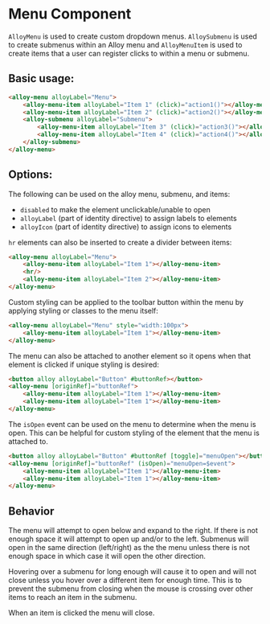 # Menu Component

`AlloyMenu` is used to create custom dropdown menus. `AlloySubmenu` is used to create submenus within an Alloy menu and `AlloyMenuItem` is used to create items that a user can register clicks to within a menu or submenu.

## Basic usage:

```html
<alloy-menu alloyLabel="Menu">
    <alloy-menu-item alloyLabel="Item 1" (click)="action1()"></alloy-menu-item>
    <alloy-menu-item alloyLabel="Item 2" (click)="action2()"></alloy-menu-item>
    <alloy-submenu alloyLabel="Submenu">
        <alloy-menu-item alloyLabel="Item 3" (click)="action3()"></alloy-menu-item>
        <alloy-menu-item alloyLabel="Item 4" (click)="action4()"></alloy-menu-item>
    </alloy-submenu>
</alloy-menu>
```

## Options:

The following can be used on the alloy menu, submenu, and items:
* `disabled` to make the element unclickable/unable to open
* `alloyLabel` (part of identity directive) to assign labels to elements
* `alloyIcon` (part of identity directive) to assign icons to elements

`hr` elements can also be inserted to create a divider between items:
```html
<alloy-menu alloyLabel="Menu">
    <alloy-menu-item alloyLabel="Item 1"></alloy-menu-item>
    <hr/>
    <alloy-menu-item alloyLabel="Item 2"></alloy-menu-item>
</alloy-menu>
```

Custom styling can be applied to the toolbar button within the menu by applying styling or classes to the menu itself:
```html
<alloy-menu alloyLabel="Menu" style="width:100px">
    <alloy-menu-item alloyLabel="Item 1"></alloy-menu-item>
</alloy-menu>
```

The menu can also be attached to another element so it opens when that element is clicked if unique styling is desired:
```html
<button alloy alloyLabel="Button" #buttonRef></button>
<alloy-menu [originRef]="buttonRef">
    <alloy-menu-item alloyLabel="Item 1"></alloy-menu-item>
    <alloy-menu-item alloyLabel="Item 1"></alloy-menu-item>
</alloy-menu>
```

The `isOpen` event can be used on the menu to determine when the menu is open. This can be helpful for custom styling of the element that the menu is attached to.
```html
<button alloy alloyLabel="Button" #buttonRef [toggle]="menuOpen"></button>
<alloy-menu [originRef]="buttonRef" (isOpen)="menuOpen=$event">
    <alloy-menu-item alloyLabel="Item 1"></alloy-menu-item>
    <alloy-menu-item alloyLabel="Item 1"></alloy-menu-item>
</alloy-menu>
```

## Behavior

The menu will attempt to open below and expand to the right. If there is not enough space it will attempt to open up and/or to the left. Submenus will open in the same direction (left/right) as the the menu unless there is not enough space in which case it will open the other direction.

Hovering over a submenu for long enough will cause it to open and will not close unless you hover over a different item for enough time. This is to prevent the submenu from closing when the mouse is crossing over other items to reach an item in the submenu.

When an item is clicked the menu will close.